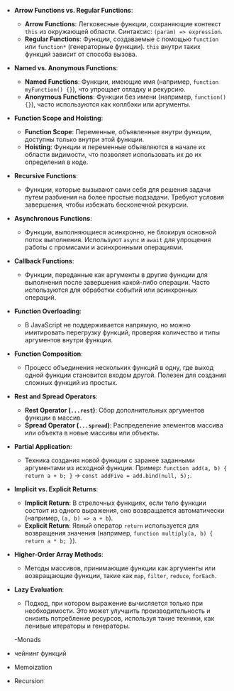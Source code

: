 - **Arrow Functions vs. Regular Functions**:
    - **Arrow Functions**: Легковесные функции, сохраняющие контекст `this` из окружающей области. Синтаксис: `(param) => expression`.
    - **Regular Functions**: Функции, создаваемые с помощью `function` или `function*` (генераторные функции). `this` внутри таких функций зависит от способа вызова.

- **Named vs. Anonymous Functions**:
    - **Named Functions**: Функции, имеющие имя (например, `function myFunction() {}`), что упрощает отладку и рекурсию.
    - **Anonymous Functions**: Функции без имени (например, `function() {}`), часто используются как коллбэки или аргументы.

- **Function Scope and Hoisting**:
    - **Function Scope**: Переменные, объявленные внутри функции, доступны только внутри этой функции.
    - **Hoisting**: Функции и переменные объявляются в начале их области видимости, что позволяет использовать их до их определения в коде.

- **Recursive Functions**:
    - Функции, которые вызывают сами себя для решения задачи путем разбиения на более простые подзадачи. Требуют условия завершения, чтобы избежать бесконечной рекурсии.

- **Asynchronous Functions**:
    - Функции, выполняющиеся асинхронно, не блокируя основной поток выполнения. Используют `async` и `await` для упрощения работы с промисами и асинхронными операциями.

- **Callback Functions**:
    - Функции, переданные как аргументы в другие функции для выполнения после завершения какой-либо операции. Часто используются для обработки событий или асинхронных операций.

- **Function Overloading**:
    - В JavaScript не поддерживается напрямую, но можно имитировать перегрузку функций, проверяя количество и типы аргументов внутри функции.

- **Function Composition**:
    - Процесс объединения нескольких функций в одну, где выход одной функции становится входом другой. Полезен для создания сложных функций из простых.

- **Rest and Spread Operators**:
    - **Rest Operator (`...rest`)**: Сбор дополнительных аргументов функции в массив.
    - **Spread Operator (`...spread`)**: Распределение элементов массива или объекта в новые массивы или объекты.

- **Partial Application**:
    - Техника создания новой функции с заранее заданными аргументами из исходной функции. Пример: `function add(a, b) { return a + b; }` → `const addFive = add.bind(null, 5);`.

- **Implicit vs. Explicit Returns**:
    - **Implicit Return**: В стрелочных функциях, если тело функции состоит из одного выражения, оно возвращается автоматически (например, `(a, b) => a + b`).
    - **Explicit Return**: Явный оператор `return` используется для возвращения значения (например, `function multiply(a, b) { return a * b; }`).

- **Higher-Order Array Methods**:
    - Методы массивов, принимающие функции как аргументы или возвращающие функции, такие как `map`, `filter`, `reduce`, `forEach`.

- **Lazy Evaluation**:
    - Подход, при котором выражение вычисляется только при необходимости. Это может улучшить производительность и снизить потребление ресурсов, используя такие техники, как ленивые итераторы и генераторы.

	-Monads
	
- чейнинг функций
- Memoization
- Recursion